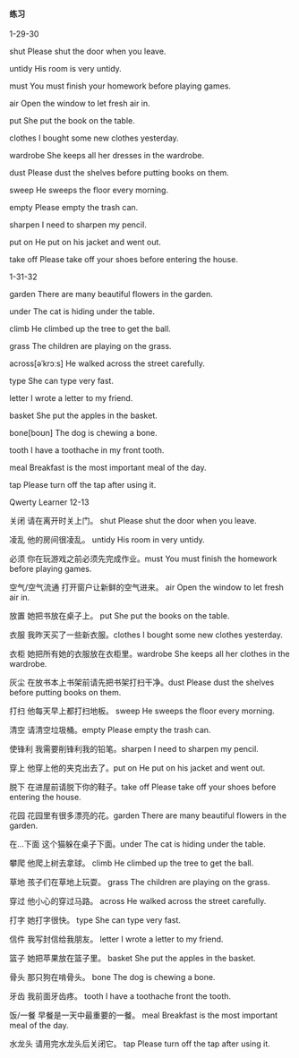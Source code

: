 #### 练习

1-29-30

shut	Please shut the door when you leave.

untidy	His room is very untidy.

must	You must finish your homework before playing games.

air	Open the window to let fresh air in.

put	She put the book on the table.

clothes	I bought some new clothes yesterday.

wardrobe	She keeps all her dresses in the wardrobe.

dust	Please dust the shelves before putting books on them.

sweep	He sweeps the floor every morning.

empty	Please empty the trash can.

sharpen	I need to sharpen my pencil.

put on 	He put on his jacket and went out.

take off	Please take off your shoes before entering the house.

1-31-32 

garden	There are many beautiful flowers in the garden.

under	The cat is hiding under the table.

climb	He climbed up the tree to get the ball.

grass	The children are playing on the grass.

across[əˈkrɔːs]	He walked across the street carefully.

type	She can type very fast.

letter	I wrote a letter to my friend.

basket	She put the apples in the basket.

bone[boʊn]	The dog is chewing a bone.

tooth	I have a toothache in my front tooth.

meal	Breakfast is the most important meal of the day.

tap	Please turn off the tap after using it.

Qwerty Learner 12-13



关闭	请在离开时关上门。 shut	Please shut the door when you leave.

凌乱	他的房间很凌乱。 untidy	His room in very untidy.

必须	你在玩游戏之前必须先完成作业。must	You must finish the homework before playing games.

空气/空气流通	打开窗户让新鲜的空气进来。 air	Open the window to let fresh air in.

放置	她把书放在桌子上。 put	She put the books on the table.

衣服	我昨天买了一些新衣服。clothes	I bought some new clothes yesterday.

衣柜	她把所有她的衣服放在衣柜里。wardrobe	She keeps all her clothes in the wardrobe.

灰尘	在放书本上书架前请先把书架打扫干净。dust	Please dust the shelves before putting books on them.

打扫	他每天早上都打扫地板。 sweep	He sweeps the floor every morning.

清空	请清空垃圾桶。empty	Please empty the trash can.

使锋利	我需要削锋利我的铅笔。sharpen	I need to sharpen my pencil. 

穿上	他穿上他的夹克出去了。put on 	He put on his jacket and went out.

脱下	在进屋前请脱下你的鞋子。take off	Please take off your shoes before entering the house.

花园	花园里有很多漂亮的花。garden	There are many beautiful flowers in the garden.

在...下面	这个猫躲在桌子下面。under	The cat is hiding under the table.

攀爬	他爬上树去拿球。 climb	He climbed up the tree to get the ball.

草地	孩子们在草地上玩耍。 grass	The children are playing on the grass.

穿过	他小心的穿过马路。 across	He walked across the street carefully.

打字	她打字很快。 type	She can type very fast.

信件	我写封信给我朋友。 letter	I wrote a letter to my friend.

篮子	她把苹果放在篮子里。 basket	She put the apples in the basket.

骨头	那只狗在啃骨头。 bone	The dog is chewing a bone.

牙齿	我前面牙齿疼。 tooth	I have a toothache front the tooth.

饭/一餐	早餐是一天中最重要的一餐。 meal	Breakfast is the most important meal of the day.

水龙头	请用完水龙头后关闭它。 tap	Please turn off the tap after using it.

